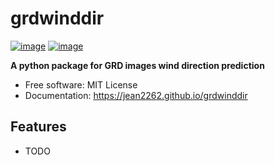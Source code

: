 # grdwinddir


[![image](https://img.shields.io/pypi/v/grdwinddir.svg)](https://pypi.python.org/pypi/grdwinddir)
[![image](https://img.shields.io/conda/vn/conda-forge/grdwinddir.svg)](https://anaconda.org/conda-forge/grdwinddir)


**A python package for GRD images wind direction prediction**


-   Free software: MIT License
-   Documentation: https://jean2262.github.io/grdwinddir
    

## Features

-   TODO
